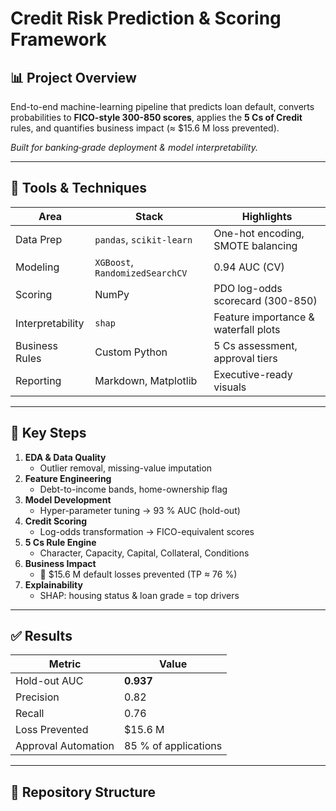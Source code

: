 # Credit Risk Prediction & Scoring Framework

## 📊 Project Overview  
End-to-end machine-learning pipeline that predicts loan default, converts probabilities to **FICO-style 300-850 scores**, applies the **5 Cs of Credit** rules, and quantifies business impact (≈ \$15.6 M loss prevented).

*Built for banking‐grade deployment & model interpretability.*

---

## 🔧 Tools & Techniques  
| Area | Stack | Highlights |
|------|-------|-----------|
| Data Prep | `pandas`, `scikit-learn` | One-hot encoding, SMOTE balancing |
| Modeling | `XGBoost`, `RandomizedSearchCV` | 0.94 AUC (CV) |
| Scoring | NumPy | PDO log-odds scorecard (300-850) |
| Interpretability | `shap` | Feature importance & waterfall plots |
| Business Rules | Custom Python | 5 Cs assessment, approval tiers |
| Reporting | Markdown, Matplotlib | Executive-ready visuals |

---

## 🧠 Key Steps  

1. **EDA & Data Quality**  
   * Outlier removal, missing-value imputation  
2. **Feature Engineering**  
   * Debt-to-income bands, home-ownership flag  
3. **Model Development**  
   * Hyper-parameter tuning → 93 % AUC (hold-out)  
4. **Credit Scoring**  
   * Log-odds transformation → FICO-equivalent scores  
5. **5 Cs Rule Engine**  
   * Character, Capacity, Capital, Collateral, Conditions  
6. **Business Impact**  
   * 💸 \$15.6 M default losses prevented (TP ≈ 76 %)  
7. **Explainability**  
   * SHAP: housing status & loan grade = top drivers  

---

## ✅ Results  

| Metric | Value |
|--------|-------|
| Hold-out AUC | **0.937** |
| Precision | 0.82 |
| Recall | 0.76 |
| Loss Prevented | \$15.6 M |
| Approval Automation | 85 % of applications |

---

## 📂 Repository Structure  

